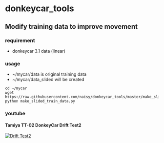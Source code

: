 # donkeycar_tools

## Modify training data to improve movement

### requirement
* donkeycar 3.1 data (linear)

### usage
* ~/mycar/data is original training data
* ~/mycar/data_slided will be created
```
cd ~/mycar
wget https://raw.githubusercontent.com/naisy/donkeycar_tools/master/make_slided_train_data.py
python make_slided_train_data.py
```

### youtube
#### Tamiya TT-02 DonkeyCar Drift Test2
[![Drift Test2](http://img.youtube.com/vi/iSLTgYGxONg/default.jpg)](https://studio.youtube.com/video/iSLTgYGxONg)

